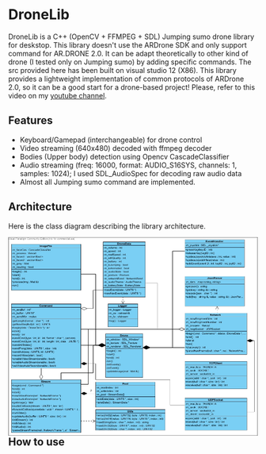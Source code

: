 # DroneLib
DroneLib is a C++ (OpenCV + FFMPEG + SDL) Jumping sumo drone library for deskstop. This library doesn't use the ARDrone SDK and only support command for AR.DRONE 2.0. It can be adapt theoretically to other kind of drone (I tested only on Jumping sumo) by adding specific commands. The src provided here has been built on visual studio 12 (X86). This library provides a lightweight implementation of common protocols of ARDrone 2.0, so it can be a good start for a drone-based project!
Please, refer to this video on my [youtube channel](https://youtu.be/GuC5tC1gA5Y).

## Features

- Keyboard/Gamepad (interchangeable) for drone control
- Video streaming (640x480) decoded with ffmpeg decoder
- Bodies (Upper body) detection using Opencv CascadeClassifier
- Audio streaming (freq: 16000, format: AUDIO_S16SYS, channels: 1, samples: 1024); I used SDL_AudioSpec for decoding raw audio data
- Almost all Jumping sumo command are implemented.

 ## Architecture
  
  Here is the class diagram describing the library architecture.
  
  <img src="https://github.com/ndongmo/DroneLib/blob/master/class_diag.jpg" align="left" width="600" height="400" alt="Library architecture">
  
  ## How to use
  
  
